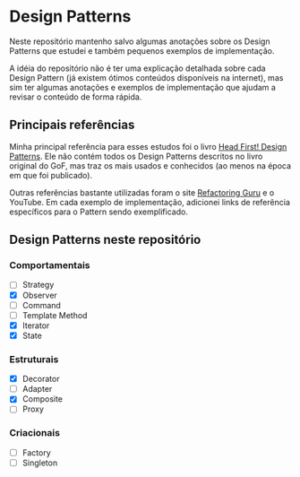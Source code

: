 # Design Patterns

Neste repositório mantenho salvo algumas anotações sobre os Design Patterns que estudei e também pequenos exemplos de implementação. 

A idéia do repositório não é ter uma explicação detalhada sobre cada Design Pattern (já existem ótimos conteúdos disponíveis na internet), mas sim ter algumas anotações e exemplos de implementação que ajudam a revisar o conteúdo de forma rápida.

## Principais referências
Minha principal referência para esses estudos foi o livro [Head First! Design Patterns](https://www.amazon.com.br/Cabe%C3%A7a-Padr%C3%B5es-Projetos-Eric-Freeman/dp/8576081741/ref=asc_df_8576081741/?tag=googleshopp00-20&linkCode=df0&hvadid=379715964603&hvpos=&hvnetw=g&hvrand=15911340343775664968&hvpone=&hvptwo=&hvqmt=&hvdev=c&hvdvcmdl=&hvlocint=&hvlocphy=9100327&hvtargid=pla-397827439341&psc=1). Ele não contém todos os Design Patterns descritos no livro original do GoF, mas traz os mais usados e conhecidos (ao menos na época em que foi publicado). 

Outras referências bastante utilizadas foram o site [Refactoring Guru](https://refactoring.guru/design-patterns) e o YouTube. Em cada exemplo de implementação, adicionei links de referência específicos para o Pattern sendo exemplificado.

## Design Patterns neste repositório
### Comportamentais
- [ ] Strategy
- [x] Observer
- [ ] Command
- [ ] Template Method
- [x] Iterator
- [x] State

### Estruturais
- [x] Decorator
- [ ] Adapter
- [x] Composite
- [ ] Proxy

### Criacionais
- [ ] Factory
- [ ] Singleton
